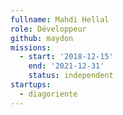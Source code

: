 ```yaml
---
fullname: Mahdi Hellal
role: Développeur
github: maydon
missions:
  - start: '2018-12-15'
    end: '2021-12-31'
    status: independent
startups:
  - diagoriente
---
```


